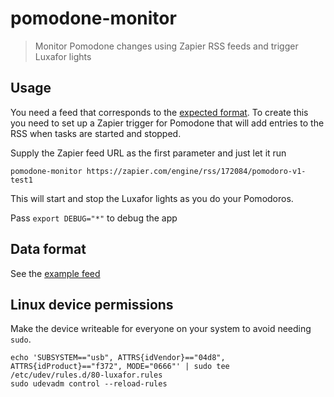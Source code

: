 # pomodone-monitor
> Monitor Pomodone changes using Zapier RSS feeds and trigger Luxafor lights

## Usage
You need a feed that corresponds to the [expected format](https://zapier.com/engine/rss/172084/pomodoro-v1-test1). 
To create this you need to set up a Zapier trigger for Pomodone that will add entries to the RSS
when tasks are started and stopped.

Supply the Zapier feed URL as the first parameter and just let it run
```
pomodone-monitor https://zapier.com/engine/rss/172084/pomodoro-v1-test1
```
This will start and stop the Luxafor lights as you do your Pomodoros.

Pass `export DEBUG="*"` to debug the app


## Data format
See the [example feed](https://zapier.com/engine/rss/172084/pomodoro-v1-test1)


## Linux device permissions

Make the device writeable for everyone on your system to avoid needing `sudo`.

```
echo 'SUBSYSTEM=="usb", ATTRS{idVendor}=="04d8", ATTRS{idProduct}=="f372", MODE="0666"' | sudo tee /etc/udev/rules.d/80-luxafor.rules
sudo udevadm control --reload-rules
```


